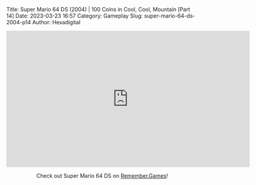 Title: Super Mario 64 DS (2004) | 100 Coins in Cool, Cool, Mountain [Part 14]
Date: 2023-03-23 16:57
Category: Gameplay
Slug: super-mario-64-ds-2004-p14
Author: Hexadigital

<center><iframe src="https://www.youtube.com/embed/A4ChNJENV78?feature=oembed" allow="accelerometer; autoplay; encrypted-media; gyroscope; picture-in-picture" width="640" height="360" frameborder="0"></iframe>

Check out Super Mario 64 DS on [Remember.Games](https://remember.games/game/2250/super-mario-64-ds/)!</center>
